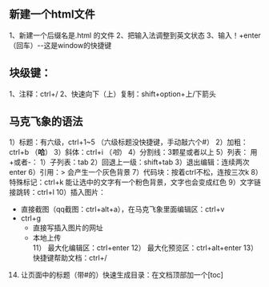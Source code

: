 ## 新建一个html文件
1、新建一个后缀名是.html 的文件
2、把输入法调整到英文状态
3、输入！+enter（回车）--这是window的快捷键

## 块级键：
1、注释：ctrl+/
2、快速向下（上）复制：shift+option+上/下箭头

## 马克飞象的语法
1）标题：有六级，ctrl+1~5 （六级标题没快捷键，手动敲六个#）
2）加粗：ctrl+b （**哈**）
3）斜体：ctrl+i   （*哈*）
4）分割线：3颗星或者以上
5）列表：
   用+或者-：
   1）子列表：tab
   2）回退上一级：shift+tab
   3）退出编辑：连续两次enter
6）引用：> 会产生一个灰色背景
7）代码块：按着ctrl不松，连按三次k
8）特殊标记：ctrl+k 能让选中的文字有一个粉色背景，文字也会变成红色
9）文字链接跳转：ctrl+l
10）插入图片：
   + 直接截图（qq截图：ctrl+alt+a），在马克飞象里面编辑区：ctrl+v
   + ctrl+g
     - 直接写插入图片的网址
     - 本地上传   
11） 最大化编辑区：ctrl+enter
12） 最大化预览区：ctrl+alt+enter
13） 快捷键帮助文档：ctrl+/
14)  让页面中的标题（带#的）快速生成目录：在文档顶部加一个[toc]